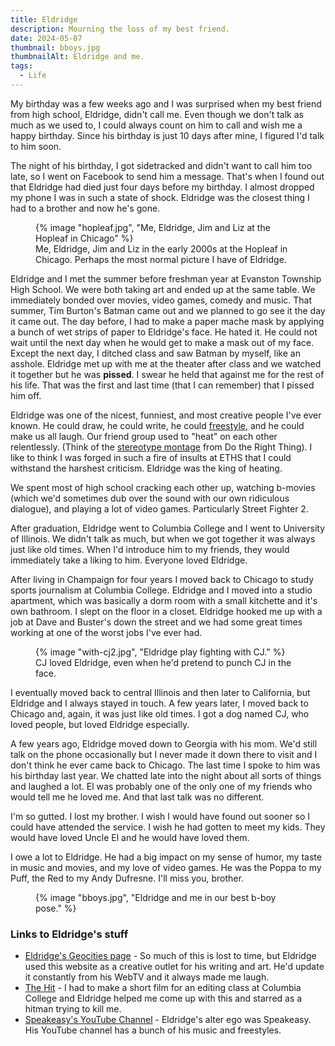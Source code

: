 ```yaml
---
title: Eldridge
description: Mourning the loss of my best friend.
date: 2024-05-07
thumbnail: bboys.jpg
thumbnailAlt: Eldridge and me.
tags:
  - Life
---
```


My birthday was a few weeks ago and I was surprised when my best friend from high school, Eldridge, didn't call me. Even though we don't talk as much as we used to, I could always count on him to call and wish me a happy birthday. Since his birthday is just 10 days after mine, I figured I'd talk to him soon.

The night of his birthday, I got sidetracked and didn't want to call him too late, so I went on Facebook to send him a message. That's when I found out that Eldridge had died just four days before my birthday. I almost dropped my phone I was in such a state of shock. Eldridge was the closest thing I had to a brother and now he's gone.

<figure class="ma-float-right">
  {% image "hopleaf.jpg", "Me, Eldridge, Jim and Liz at the Hopleaf in Chicago" %}
  <figcaption>
    Me, Eldridge, Jim and Liz in the early 2000s at the Hopleaf in Chicago. Perhaps the most normal picture I have of Eldridge.
  </figcaption>
</figure>

Eldridge and I met the summer before freshman year at Evanston Township High School. We were both taking art and ended up at the same table. We immediately bonded over movies, video games, comedy and music. That summer, Tim Burton's Batman came out and we planned to go see it the day it came out. The day before, I had to make a paper mache mask by applying a bunch of wet strips of paper to Eldridge's face. He hated it. He could not wait until the next day when he would get to make a mask out of my face. Except the next day, I ditched class and saw Batman by myself, like an asshole. Eldridge met up with me at the theater after class and we watched it together but he was **pissed**. I swear he held that against me for the rest of his life. That was the first and last time (that I can remember) that I pissed him off.

Eldridge was one of the nicest, funniest, and most creative people I've ever known. He could draw, he could write, he could [freestyle](https://youtu.be/u266vzB3piU?si=A8Fr3H0L5Unf90Kw), and he could make us all laugh. Our friend group used to "heat" on each other relentlessly. (Think of the [stereotype montage](https://youtu.be/gLYTObRhcSY?si=7WMCQjld8nSgCoQY) from Do the Right Thing). I like to think I was forged in such a fire of insults at ETHS that I could withstand the harshest criticism. Eldridge was the king of heating.

We spent most of high school cracking each other up, watching b-movies (which we'd sometimes dub over the sound with our own ridiculous dialogue), and playing a lot of video games. Particularly Street Fighter 2.

After graduation, Eldridge went to Columbia College and I went to University of Illinois. We didn't talk as much, but when we got together it was always just like old times. When I'd introduce him to my friends, they would immediately take a liking to him. Everyone loved Eldridge.

After living in Champaign for four years I moved back to Chicago to study sports journalism at Columbia College. Eldridge and I moved into a studio apartment, which was basically a dorm room with a small kitchette and it's own bathroom. I slept on the floor in a closet. Eldridge hooked me up with a job at Dave and Buster's down the street and we had some great times working at one of the worst jobs I've ever had.

<figure class="ma-float-left">
  {% image "with-cj2.jpg", "Eldridge play fighting with CJ." %}
  <figcaption>
    CJ loved Eldridge, even when he'd pretend to punch CJ in the face.
  </figcaption>
</figure>

I eventually moved back to central Illinois and then later to California, but Eldridge and I always stayed in touch. A few years later, I moved back to Chicago and, again, it was just like old times. I got a dog named CJ, who loved people, but loved Eldridge especially.

A few years ago, Eldridge moved down to Georgia with his mom. We'd still talk on the phone occasionally but I never made it down there to visit and I don't think he ever came back to Chicago. The last time I spoke to him was his birthday last year. We chatted late into the night about all sorts of things and laughed a lot. El was probably one of the only one of my friends who would tell me he loved me. And that last talk was no different.

I'm so gutted. I lost my brother. I wish I would have found out sooner so I could have attended the service. I wish he had gotten to meet my kids. They would have loved Uncle El and he would have loved them.

I owe a lot to Eldridge. He had a big impact on my sense of humor, my taste in music and movies, and my love of video games. He was the Poppa to my Puff, the Red to my Andy Dufresne. I'll miss you, brother.

<figure>
  {% image "bboys.jpg", "Eldridge and me in our best b-boy pose." %}
</figure>

### Links to Eldridge's stuff

* [Eldridge's Geocities page](https://web.archive.org/web/19990222152335/http://www.geocities.com/SouthBeach/Sands/9184/) - So much of this is lost to time, but Eldridge used this website as a creative outlet for his writing and art. He'd update it constantly from his WebTV and it always made me laugh.
* [The Hit](https://youtu.be/D7EGJuX8OCg?si=QNQw0nz5pyuN9pP2) - I had to make a short film for an editing class at Columbia College and Eldridge helped me come up with this and starred as a hitman trying to kill me.
* [Speakeasy's YouTube Channel](https://www.youtube.com/@speexeezy5/) - Eldridge's alter ego was Speakeasy. His YouTube channel has a bunch of his music and freestyles.